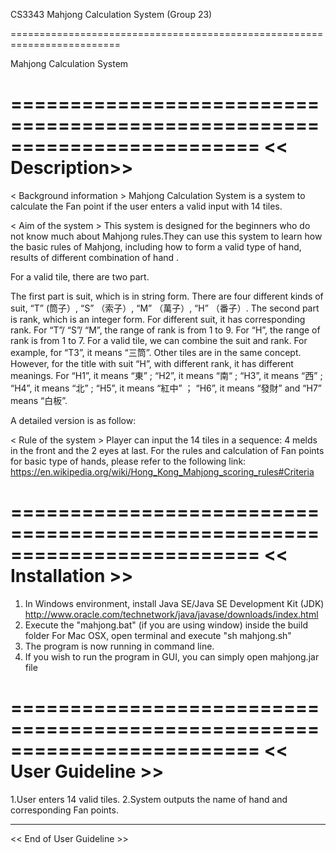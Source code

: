 CS3343 Mahjong Calculation System (Group 23)

=========================================================================

Mahjong Calculation System

=========================================================================
<< Description>>
=========================================================================

< Background information > 
Mahjong Calculation System is a system to calculate the Fan point if the user enters a valid input with 14 tiles.


< Aim of the system >
This system is designed for the beginners who do not know much about Mahjong rules.They can use this system to learn how the basic rules of Mahjong, including how to form a valid type of hand, results of different combination of hand .


<Using the system>
For a valid tile, there are two part. 

The first part is suit, which is in string form. There are four different kinds of suit, “T” (筒子）, “S” （索子）, “M” （萬子）, “H” （番子）.
The second part is rank, which is an integer form. For different suit, it has corresponding rank. For “T”/ “S”/ “M”, the range of rank is from 1 to 9. For “H”, the range of rank is from 1 to 7. 
For a valid tile, we can combine the suit and rank. For example, for “T3”, it means “三筒”. Other tiles are in the same concept. However, for the title with suit “H”, with different rank, it has different meanings. For “H1”, it means “東” ; “H2”, it means “南“ ; “H3”, it means “西” ; “H4”, it means “北” ; “H5”, it means “紅中” ； “H6”, it means “發財” and “H7” means “白板”.

A detailed version is as follow:


< Rule of the system >
Player can input the 14 tiles in a sequence: 4 melds in the front and the 2 eyes at last.
For the rules and calculation of Fan points for basic type of hands, please refer to the following link:
https://en.wikipedia.org/wiki/Hong_Kong_Mahjong_scoring_rules#Criteria

=========================================================================
<< Installation >>
=========================================================================

1. In Windows environment, install Java SE/Java SE Development Kit (JDK)
http://www.oracle.com/technetwork/java/javase/downloads/index.html
2. Execute the "mahjong.bat" (if you are using window) inside the build folder
For Mac OSX, open terminal and execute "sh mahjong.sh"
3. The program is now running in command line.
4. If you wish to run the program in GUI, you can simply open mahjong.jar file

=========================================================================
<< User Guideline >>
=========================================================================
1.User enters 14 valid tiles.
2.System outputs the name of hand and corresponding Fan points.


-----------------------------------------------------------------------
<< End of User Guideline >>



